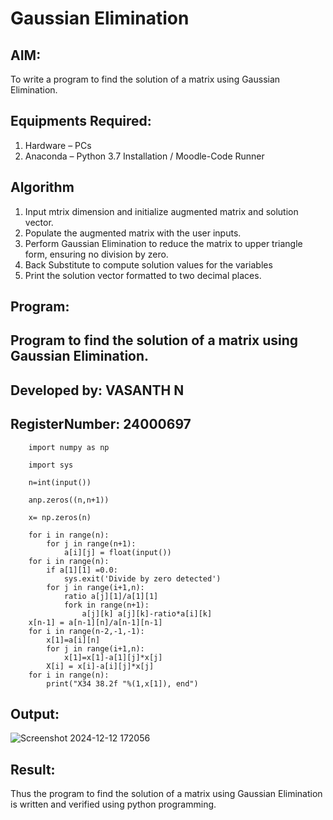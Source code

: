 # Gaussian Elimination

## AIM:
To write a program to find the solution of a matrix using Gaussian Elimination.

## Equipments Required:
1. Hardware – PCs
2. Anaconda – Python 3.7 Installation / Moodle-Code Runner

## Algorithm
1. Input mtrix dimension and initialize augmented matrix and solution vector.
2. Populate the augmented matrix with the user inputs.
3. Perform Gaussian Elimination to reduce the matrix to upper triangle form, ensuring no division by zero.
4. Back Substitute to compute solution values for the variables
5. Print the solution vector formatted to two decimal places.

## Program:

## Program to find the solution of a matrix using Gaussian Elimination.
## Developed by: VASANTH N 
## RegisterNumber: 24000697

        import numpy as np
        
        import sys
        
        n=int(input())
        
        anp.zeros((n,n+1))
        
        x= np.zeros(n)
        
        for i in range(n):
            for j in range(n+1):
                a[i][j] = float(input())
        for i in range(n):
            if a[1][1] =0.0:
                sys.exit('Divide by zero detected')
            for j in range(i+1,n):
                ratio a[j][1]/a[1][1]
                fork in range(n+1):
                    a[j][k] a[j][k]-ratio*a[i][k]
        x[n-1] = a[n-1][n]/a[n-1][n-1]
        for i in range(n-2,-1,-1):
            x[1]=a[i][n]
            for j in range(i+1,n):
                x[1]=x[1]-a[1][j]*x[j]
            X[i] = x[i]-a[i][j]*x[j]
        for i in range(n):
            print("X34 38.2f "%(1,x[1]), end")



## Output:
![Screenshot 2024-12-12 172056](https://github.com/user-attachments/assets/8efb5d1a-2bf8-438f-ba3b-74ff4b887e6f)


## Result:
Thus the program to find the solution of a matrix using Gaussian Elimination is written and verified using python programming.


